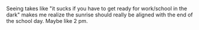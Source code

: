 Seeing takes like "it sucks if you have to get ready for work/school in the dark" makes me realize the sunrise should really be aligned with the end of the school day. Maybe like 2 pm.

